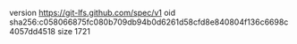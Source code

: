 version https://git-lfs.github.com/spec/v1
oid sha256:c058066875fc080b709db94b0d6261d58cfd8e840804f136c6698c4057dd4518
size 1721
